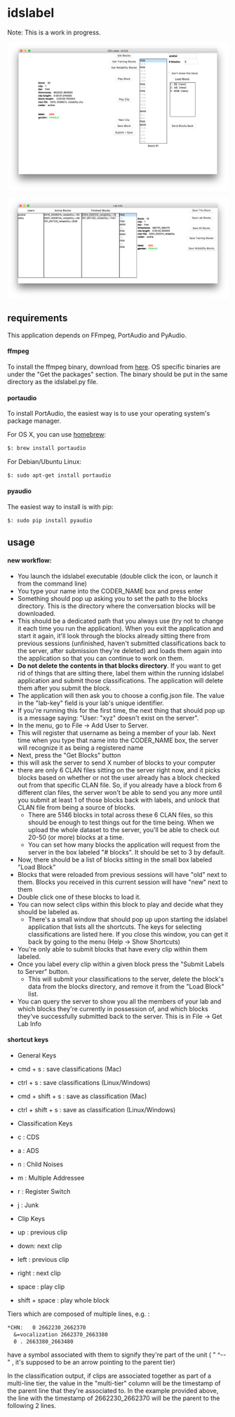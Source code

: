 # idslabel

Note: This is a work in progress.

![IDSLabel](include/main_screenshot.png)

![IDSLabelInfo](include/labinfo_screenshot.png)

## requirements

This application depends on FFmpeg, PortAudio and PyAudio.

#### ffmpeg
To install the ffmpeg binary, download from [here](https://www.ffmpeg.org/download.html). OS specific binaries are under the "Get the packages" section. The binary should be put in the same directory as the idslabel.py file.

#### portaudio
To install PortAudio, the easiest way is to use your operating system's package manager.

For OS X, you can use [homebrew](http://brew.sh/):
```bash
$: brew install portaudio
```

For Debian/Ubuntu Linux:
```bash
$: sudo apt-get install portaudio
```

#### pyaudio

The easiest way to install is with pip:
```bash
$: sudo pip install pyaudio
```

## usage


#### new workflow:    

- You launch the idslabel executable (double click the icon, or launch it from the command line)
- You type your name into the CODER_NAME box and press enter
 - Something should pop up asking you to set the path to the blocks directory. This is the directory where the conversation blocks will be downloaded.
 - This should be a dedicated path that you always use (try not to change it each time you run the application). When you exit the application and start it again, it'll look through the blocks already sitting there from previous sessions (unfinished, haven't submitted classifications back to the server, after submission they're deleted) and loads them again into the application so that you can continue to work on them.
 - **Do not delete the contents in that blocks directory**. If you want to get rid of things that are sitting there, label them within the running idslabel application and submit those classifications. The application will delete them after you submit the block.
- The application will then ask you to choose a config.json file. The value in the "lab-key" field is your lab's unique identifier.
- If you're running this for the first time, the next thing that should pop up is a message saying: "User: "xyz" doesn't exist on the server".
 - In the menu, go to File -> Add User to Server.
 - This will register that username as being a member of your lab. Next time when you type that name into the CODER_NAME box, the server will recognize it as being a registered name
- Next, press the "Get Blocks" button
 - this will ask the server to send X number of blocks to your computer
 - there are only 6 CLAN files sitting on the server right now, and it picks blocks based on whether or not the user already has a block checked out from that specific CLAN file. So, if you already have a block from 6 different clan files, the server won't be able to send you any more until you submit at least 1 of those blocks back with labels, and unlock that CLAN file from being a source of blocks.
   - There are 5146 blocks in total across these 6 CLAN files, so this should be enough to test things out for the time being. When we upload the whole dataset to the server, you'll be able to check out 20-50 (or more) blocks at a time.
   - You can set how many blocks the application will request from the server in the box labeled "# blocks". It should be set to 3 by default.
- Now, there should be a list of blocks sitting in the small box labeled "Load Block"
 - Blocks that were reloaded from previous sessions will have "old" next to them. Blocks you received in this current session will have "new" next to them
 - Double click one of these blocks to load it.
 - You can now select clips within this block to play and decide what they should be labeled as.
   - There's a small window that should pop up upon starting the idslabel application that lists all the shortcuts. The keys for selecting classifications are listed here. If you close this window, you can get it back by going to the menu (Help -> Show Shortcuts)
- You're only able to submit blocks that have every clip within them labeled.
 - Once you label every clip within a given block press the "Submit Labels to Server" button.
   - This will submit your classifications to the server, delete the block's data from the blocks directory, and remove it from the "Load Block" list.
- You can query the server to show you all the members of your lab and which blocks they're currently in possession of, and which blocks they've successfully submitted back to the server. This is in File -> Get Lab Info

#### shortcut keys

- General Keys
 - cmd   + s         : save classifications (Mac)
 - ctrl  + s         : save classifications (Linux/Windows)
 - cmd   + shift + s : save as classification (Mac)
 - ctrl  + shift + s : save as classification (Linux/Windows)

- Classification Keys
 - c : CDS
 - a : ADS
 - n : Child Noises
 - m : Multiple Addressee
 - r : Register Switch
 - j : Junk

- Clip Keys
 - up : previous clip
 - down: next clip
 - left          : previous clip
 - right         : next clip
 - space         : play clip
 - shift + space : play whole block



Tiers which are composed of multiple lines, e.g. :
```
*CHN:	0 2662230_2662370
  &=vocalization 2662370_2663380
  0 . 2663380_2663480
```
have a symbol associated with them to signify they're part of the unit ( " ^-- " , it's supposed to be an arrow pointing to the parent tier)

In the classification output, if clips are associated together as part of a multi-line tier, the value in the "multi-tier"
column will be the timestamp of the parent line that they're associated to. In the example provided above, the line with
the timestamp of 2662230_2662370 will be the parent to the following 2 lines.
